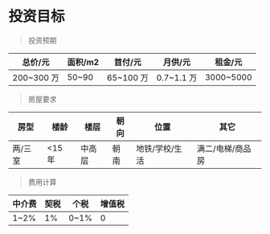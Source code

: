 # 投资目标

> 投资预期

| 总价/元    | 面积/m2 | 首付/元   | 月供/元    | 租金/元   |
| ---------- | ------- | --------- | ---------- | --------- |
| 200~300 万 | 50~90   | 65~100 万 | 0.7~1.1 万 | 3000~5000 |

> 房屋要求

| 房型    | 楼龄   | 楼层   | 朝向 | 位置           | 其它             |
| ------- | ------ | ------ | ---- | -------------- | ---------------- |
| 两/三室 | <15 年 | 中高层 | 朝南 | 地铁/学校/生活 | 满二/电梯/商品房 |

> 费用计算

| 中介费 | 契税 | 个税 | 增值税 |
| ------ | ---- | ---- | ------ |
| 1~2%   | 1%   | 0~1% | 0      |
